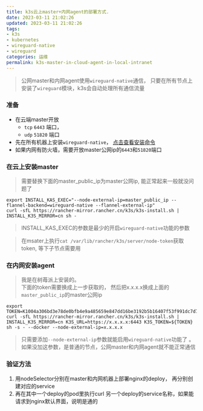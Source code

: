 ```yaml
---
title: k3s云上master+内网agent的部署方式.
date: 2023-03-11 21:02:26
updated: 2023-03-11 21:02:26
tags:
- k3s
- kubernetes
- wireguard-native
- wireguard
categories: 运维
permalink: k3s-master-in-cloud-agent-in-local-intranet
---
```


>公网master和内网agent使用`wireguard-native`通信， 只要在所有节点上安装了`wireguard`模块，k3s会自动处理所有通信流量

### 准备
- 在云端master开放
	- `tcp` `6443` 端口，
	- `udp` `51820` 端口
- 先在所有机器上安装`wireguard-native`， [点击查看安装命令](https://www.wireguard.com/install/)
- 如果内网有防火墙，需要开放master公网ip的`6443`和`51820`端口

### 在云上安装master
>需要替换下面的master_public_ip为master公网ip, 能正常起来一般就没问题了
```shell
export INSTALL_KAS_EXEC="--node-external-ip=master_public_ip --flannel-backend=wireguard-native --flannel-external-ip"
curl -sfL https://rancher-mirror.rancher.cn/k3s/k3s-install.sh | INSTALL_K3S_MIRROR=cn sh -
```
>INSTALL_KAS_EXEC的参数是最少的开启`wireguard-native`功能的参数

>在msater上执行`cat /var/lib/rancher/k3s/server/node-token`获取token, 等下子节点需要用

### 在内网安装agent
>我是在树苺派上安装的。  
>下面的token需要换成上一步获取的， 然后把x.x.x.x换成上面的`master_public_ip`的master公网ip

```
export TOKEN=K1004a306bd3e78de0bfb4e9a485659e847dd16be3192b5b16407f53f991dc7d7f7::server:58dcf4e6e4fd7c6023976c331d1xxxxxx
curl -sfL https://rancher-mirror.rancher.cn/k3s/k3s-install.sh | INSTALL_K3S_MIRROR=cn K3S_URL=https://x.x.x.x:6443 K3S_TOKEN=${TOKEN} sh -s - --docker --node-external-ip=x.x.x.x
```

>只需要添加`--node-external-ip`参数就能启用`wireguard-native`功能了 。 如果没加这参数，是普通的节点，公网master和内网agent就不能正常通信

### 验证方法
1. 用nodeSelector分别在master和内网机器上部署nginx的deploy， 再分别创建对应的service
2. 再在其中一个deploy的pod里执行curl 另一个deploy的service名称，如果能请求到nginx默认界面，说明是通的
